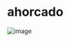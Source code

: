 # ahorcado

![image](https://github.com/user-attachments/assets/f697b03b-c4a1-4900-a63f-26f2fb4ab7fa)
